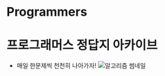 # Programmers
# **프로그래머스 정답지 아카이브**
- 매일 한문제씩 천천히 나아가자!
![알고리즘 썸네일](https://user-images.githubusercontent.com/96277834/194753061-a8266b01-49f7-40ca-b4a6-c9cde2245565.png)
